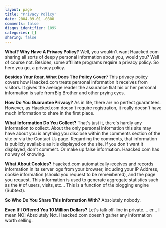 ```yaml
---
layout: page
title: "Privacy Policy"
date: 2004-09-01 -0800
comments: false
disqus_identifier: 1095
categories: []
sharing: false
---
```

**What? Why Have A Privacy Policy?**
 Well, you wouldn't want Haacked.com sharing all sorts of deeply
personal information about you, would you? Well of course not. Besides,
some affiliate programs require a privacy policy. So here you go, a
privacy policy.

**Besides Your Rear, What Does The Policy Cover?** 
 This privacy policy covers how Haacked.com treats personal information
it receives from visitors. It gives the average reader the assurance
that his or her personal information is safe from Big Brother and other
prying eyes.

**How Do You Guarantee Privacy?**
 As in life, there are no perfect guarantees. However, as Haacked.com
doesn't require registration, it really doesn't have much information to
share in the first place.

**What Information Do You Collect?**
 That's just it, there's hardly any information to collect. About the
only personal information this site may have about you is anything you
disclose within the comments section of the site or via the Contact Us
page. Regarding the comments, that information is publicly available as
it is displayed on the site. If you don't want it displayed, don't
comment. Or make up false information. Haacked.com has no way of
knowing.

**What About Cookies?**
 Haacked.com automatically receives and records information in its
server logs from your browser, including your IP Address, cookie
information (should you request to be remembered), and the page you
request. This information is used to generate aggregate statistics such
as the # of users, visits, etc... This is a function of the blogging
engine (Subtext).

**So Who Do You Share This Information With?**
 Absolutely nobody.

**Even If I Offered You 10 Million Dollars?**
 Let's talk off-line in private.... er... I mean NO! Absolutely Not.
Haacked.com doesn't gather any information worth selling.

